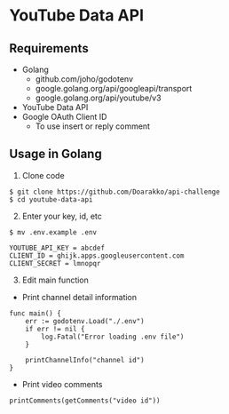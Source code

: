 # YouTube Data API
## Requirements
- Golang
    - github.com/joho/godotenv
    - google.golang.org/api/googleapi/transport
    - google.golang.org/api/youtube/v3
- YouTube Data API
- Google OAuth Client ID
    - To use insert or reply comment

## Usage in Golang
1. Clone code
```
$ git clone https://github.com/Doarakko/api-challenge
$ cd youtube-data-api
```

2. Enter your key, id, etc
```
$ mv .env.example .env
```
```
YOUTUBE_API_KEY = abcdef
CLIENT_ID = ghijk.apps.googleusercontent.com
CLIENT_SECRET = lmnopqr
```

3. Edit main function
- Print channel detail information

```
func main() {
    err := godotenv.Load("./.env")
    if err != nil {
        log.Fatal("Error loading .env file")
    }

    printChannelInfo("channel id")
}
```

- Print video comments
```
printComments(getComments("video id"))
```